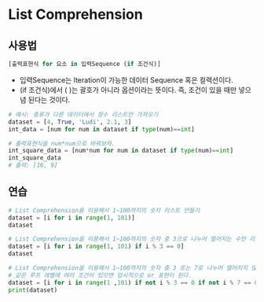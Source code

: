 # List Comprehension

## 사용법

```python
[출력표현식 for 요소 in 입력Sequence (if 조건식)]
```

- 입력Sequence는 Iteration이 가능한 데이터 Sequence 혹은 컬렉션이다.
- (if 조건식)에서 ( )는 괄호가 아니라 옵션이라는 뜻이다. 즉, 조건이 있을 때만 넣으념 된다는 것이다.

```python
# 예시: 종류가 다른 데이터에서 정수 리스트만 가져오기
dataset = [4, True, 'Ludi', 2.1, 3]
int_data = [num for num in dataset if type(num)==int]
```

```python
# 출력표현식을 num*num으로 바꿔보자.
int_square_data = [num*num for num in dataset if type(num)==int]
int_square_data
# 출력: [16, 9]
```

## 연습

```python
# List Comprehension을 이용해서 1~100까지의 숫자 리스트 만들기
dataset = [i for i in range(1, 101)]
dataset
```

```python
# List Comprehension을 이용해서 1~100까지의 숫자 중 3으로 나누어 떨어지는 수만 리스트로 만들기
dataset = [i for i in range(1, 101) if i % 3 == 0]
dataset
```

```python
# List Comprehension을 이용해서 1~100까지의 숫자 중 3 또는 7로 나누어 떨어지지 않는 수만 출력하기
# 같은 루프 레벨에 여러 조건이 있으면 암시적으로 or 표현이 된다.
dataset = [i for i in range(1 ,101) if not i % 3 == 0 if not i % 7 == 0]
print(dataset)
```

